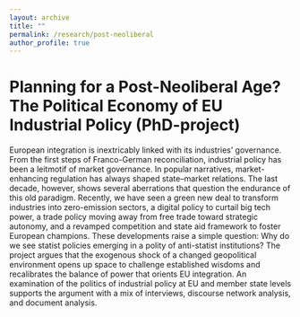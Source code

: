 ```yaml
---
layout: archive
title: ""
permalink: /research/post-neoliberal
author_profile: true
---
```


Planning for a Post-Neoliberal Age? The Political Economy of EU Industrial Policy (PhD-project)
======

European integration is inextricably linked with its industries’ governance. From the first steps of Franco-German reconciliation, industrial policy has been a leitmotif of market governance. In popular narratives, market-enhancing regulation has always shaped state–market relations. The last decade, however, shows several aberrations that question the endurance of this old paradigm. Recently, we have seen a green new deal to transform industries into zero-emission sectors, a digital policy to curtail big tech power, a trade policy moving away from free trade toward strategic autonomy, and a revamped competition and state aid framework to foster European champions. These developments raise a simple question: Why do we see statist policies emerging in a polity of anti-statist institutions? The project argues that the exogenous shock of a changed geopolitical environment opens up space to challenge established wisdoms and recalibrates the balance of power that orients EU integration. An examination of the politics of industrial policy at EU and member state levels supports the argument with a mix of interviews, discourse network analysis, and document analysis.
